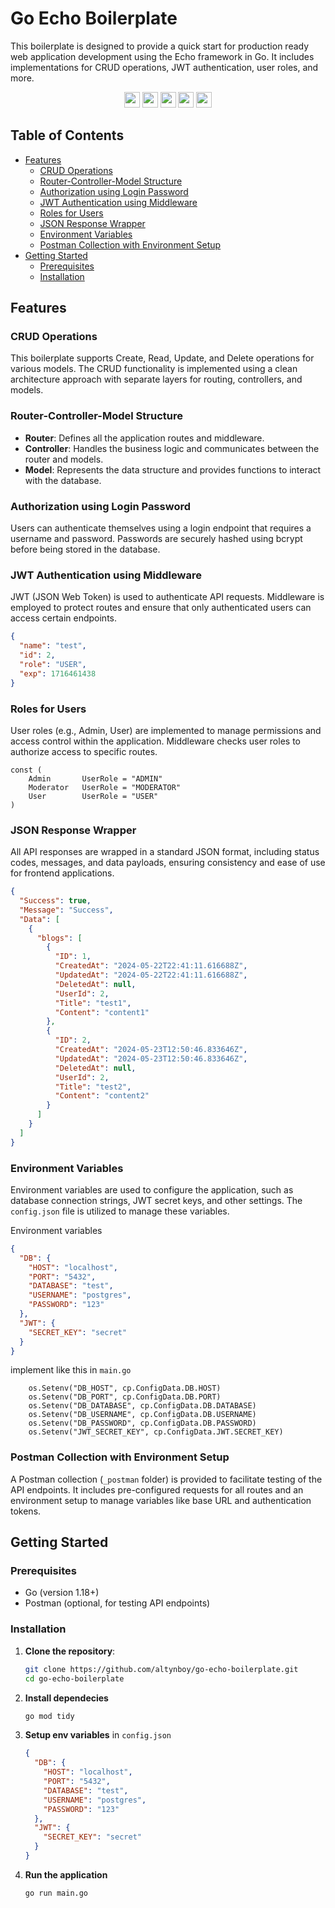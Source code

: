 # Go Echo Boilerplate

This boilerplate is designed to provide a quick start for production ready web application development using the Echo framework in Go. It includes implementations for CRUD operations, JWT authentication, user roles, and more.

<p align="center">
    <img src="https://img.shields.io/badge/golang-v1.22-lightblue" height="25"/>
    <img src="https://img.shields.io/badge/echo-v4.12-blue" height="25"/>
    <img src="https://img.shields.io/badge/gorm-v1.25-green" height="25"/>
    <img src="https://img.shields.io/badge/echo--jwt-v1.25-blue" height="25"/>
    <img src="https://img.shields.io/badge/db-postgres-%23336791" height="25"/>
</p>

## Table of Contents

- [Features](#features)
  - [CRUD Operations](#crud-operations)
  - [Router-Controller-Model Structure](#router-controller-model-structure)
  - [Authorization using Login Password](#authorization-using-login-password)
  - [JWT Authentication using Middleware](#jwt-authentication-using-middleware)
  - [Roles for Users](#roles-for-users)
  - [JSON Response Wrapper](#json-response-wrapper)
  - [Environment Variables](#environment-variables)
  - [Postman Collection with Environment Setup](#postman-collection-with-environment-setup)
- [Getting Started](#getting-started)
  - [Prerequisites](#prerequisites)
  - [Installation](#installation)

## Features

### CRUD Operations

This boilerplate supports Create, Read, Update, and Delete operations for various models. The CRUD functionality is implemented using a clean architecture approach with separate layers for routing, controllers, and models.

### Router-Controller-Model Structure

- **Router**: Defines all the application routes and middleware.
- **Controller**: Handles the business logic and communicates between the router and models.
- **Model**: Represents the data structure and provides functions to interact with the database.

### Authorization using Login Password

Users can authenticate themselves using a login endpoint that requires a username and password. Passwords are securely hashed using bcrypt before being stored in the database.

### JWT Authentication using Middleware

JWT (JSON Web Token) is used to authenticate API requests. Middleware is employed to protect routes and ensure that only authenticated users can access certain endpoints.

```json
{
  "name": "test",
  "id": 2,
  "role": "USER",
  "exp": 1716461438
}
```

### Roles for Users

User roles (e.g., Admin, User) are implemented to manage permissions and access control within the application. Middleware checks user roles to authorize access to specific routes.

```golang
const (
	Admin     	UserRole = "ADMIN"
	Moderator 	UserRole = "MODERATOR"
	User 		UserRole = "USER"
)
```

### JSON Response Wrapper

All API responses are wrapped in a standard JSON format, including status codes, messages, and data payloads, ensuring consistency and ease of use for frontend applications.

```json
{
  "Success": true,
  "Message": "Success",
  "Data": [
    {
      "blogs": [
        {
          "ID": 1,
          "CreatedAt": "2024-05-22T22:41:11.616688Z",
          "UpdatedAt": "2024-05-22T22:41:11.616688Z",
          "DeletedAt": null,
          "UserId": 2,
          "Title": "test1",
          "Content": "content1"
        },
        {
          "ID": 2,
          "CreatedAt": "2024-05-23T12:50:46.833646Z",
          "UpdatedAt": "2024-05-23T12:50:46.833646Z",
          "DeletedAt": null,
          "UserId": 2,
          "Title": "test2",
          "Content": "content2"
        }
      ]
    }
  ]
}
```

### Environment Variables

Environment variables are used to configure the application, such as database connection strings, JWT secret keys, and other settings. The `config.json` file is utilized to manage these variables.

Environment variables

```json
{
  "DB": {
    "HOST": "localhost",
    "PORT": "5432",
    "DATABASE": "test",
    "USERNAME": "postgres",
    "PASSWORD": "123"
  },
  "JWT": {
    "SECRET_KEY": "secret"
  }
}
```

implement like this in `main.go`

```golang
	os.Setenv("DB_HOST", cp.ConfigData.DB.HOST)
    os.Setenv("DB_PORT", cp.ConfigData.DB.PORT)
    os.Setenv("DB_DATABASE", cp.ConfigData.DB.DATABASE)
    os.Setenv("DB_USERNAME", cp.ConfigData.DB.USERNAME)
    os.Setenv("DB_PASSWORD", cp.ConfigData.DB.PASSWORD)
    os.Setenv("JWT_SECRET_KEY", cp.ConfigData.JWT.SECRET_KEY)
```

### Postman Collection with Environment Setup

A Postman collection (`_postman` folder) is provided to facilitate testing of the API endpoints. It includes pre-configured requests for all routes and an environment setup to manage variables like base URL and authentication tokens.

## Getting Started

### Prerequisites

- Go (version 1.18+)
- Postman (optional, for testing API endpoints)

### Installation

1. **Clone the repository**:
   ```bash
   git clone https://github.com/altynboy/go-echo-boilerplate.git
   cd go-echo-boilerplate
   ```
2. **Install dependecies**
   ```bash
   go mod tidy
   ```
3. **Setup env variables** in `config.json`
   ```json
   {
     "DB": {
       "HOST": "localhost",
       "PORT": "5432",
       "DATABASE": "test",
       "USERNAME": "postgres",
       "PASSWORD": "123"
     },
     "JWT": {
       "SECRET_KEY": "secret"
     }
   }
   ```
4. **Run the application**
   ```bash
   go run main.go
   ```
